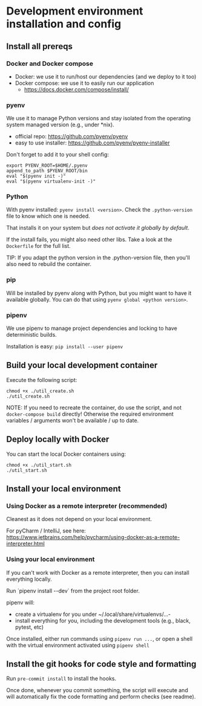 # Development environment installation and config

## Install all prereqs

### Docker and Docker compose
* Docker: we use it to run/host our dependencies (and we deploy to it too)
* Docker compose: we use it to easily run our application
  * https://docs.docker.com/compose/install/

### pyenv
We use it to manage Python versions and stay isolated from the operating system managed version (e.g., under *nix).

* official repo: https://github.com/pyenv/pyenv
* easy to use installer: https://github.com/pyenv/pyenv-installer

Don't forget to add it to your shell config:
```
export PYENV_ROOT=$HOME/.pyenv
append_to_path $PYENV_ROOT/bin
eval "$(pyenv init -)"
eval "$(pyenv virtualenv-init -)"
```

### Python
With pyenv installed: `pyenv install <version>`.
Check the `.python-version` file to know which one is needed.

That installs it on your system but *does not activate it globally by default*.

If the install fails, you might also need other libs. Take a look at the `Dockerfile` for the full list.

TIP: If you adapt the python version in the .python-version file, then you'll also need to rebuild the container.

### pip
Will be installed by pyenv along with Python, but you might want to have it available globally. You can do that using `pyenv global <python version>`.

### pipenv
We use pipenv to manage project dependencies and locking to have deterministic builds.

Installation is easy: `pip install --user pipenv`

## Build your local development container
Execute the following script:

```
chmod +x ./util_create.sh
./util_create.sh
```

NOTE: If you need to recreate the container, do use the script, and not `docker-compose build` directly! Otherwise the required environment variables / arguments won't be available / up to date.

## Deploy locally with Docker
You can start the local Docker containers using:

```
chmod +x ./util_start.sh
./util_start.sh
```

## Install your local environment

### Using Docker as a remote interpreter (recommended)
Cleanest as it does not depend on your local environment.

For pyCharm / IntelliJ, see here: https://www.jetbrains.com/help/pycharm/using-docker-as-a-remote-interpreter.html

### Using your local environment
If you can't work with Docker as a remote interpreter, then you can install everything locally.

Run ´pipenv install --dev` from the project root folder.

pipenv will:
* create a virtualenv for you under ~/.local/share/virtualenvs/...-<hash of your local path>
* install everything for you, including the development tools (e.g., black, pytest, etc)

Once installed, either run commands using `pipenv run ...`, or open a shell with the virtual environment activated using `pipenv shell`

## Install the git hooks for code style and formatting
Run `pre-commit install` to install the hooks.

Once done, whenever you commit something, the script will execute and will automatically fix the code formatting and perform checks (see readme).

